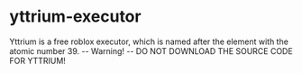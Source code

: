 # yttrium-executor
Yttrium is a free roblox executor, which is named after the element with the atomic number 39.
              -- Warning! --
DO NOT DOWNLOAD THE SOURCE CODE FOR YTTRIUM!
